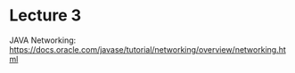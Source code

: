 # Lecture 3 

JAVA Networking: 
                    https://docs.oracle.com/javase/tutorial/networking/overview/networking.html
